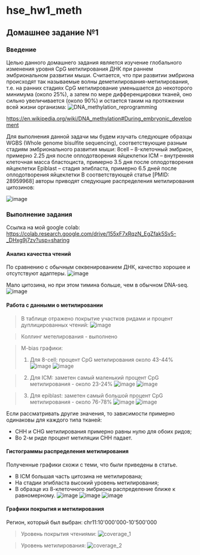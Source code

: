 # hse_hw1_meth
## Домашнее задание №1
### Введение
Целью данного домашнего задания является изучение глобального изменения уровня CpG метилирования ДНК при раннем эмбриональном развитии мыши. Считается, что при развитии эмбриона происходят так называемые волны деметилирования-метилирования, т.е. на ранних стадиях CpG метилирование уменьшается до некоторого минимума (около 25%), а затем по мере дифференцировки тканей, оно сильно увеличивается (около 90%) и остается таким на протяжении всей жизни организма:
![DNA_methylation_reprogramming](https://user-images.githubusercontent.com/59726719/154677093-c38a4428-2c54-4f48-a264-362e06ba1f74.png)

https://en.wikipedia.org/wiki/DNA_methylation#During_embryonic_development

Для выполнения данной задачи мы будем изучать следующие образцы WGBS (Whole genome bisulfite sequencing), соответствующие разным стадиям эмбрионального развития мыши:
8cell – 8-клеточный эмбрион, примерно 2.25 дня после оплодотворения яйцеклетки
ICM – внутренняя клеточная масса бластоциста, примерно 3.5 дня после оплодотворения яйцеклетки
Epiblast – стадия эпибласта, примерно 6.5 дней после оплодотворения яйцеклетки
В соответствующей статье [PMID: 28959968] авторы приводят следующие распределения метилирования цитозинов:

![image](https://user-images.githubusercontent.com/59726719/154677153-1df15aa1-9f26-423d-9e8b-89b55e12fb04.png)


### Выполнение задания

Ссылка на мой google colab: https://colab.research.google.com/drive/155xF7xRqzN_EgZfak5Sv5-_DHxg9j7zv?usp=sharing

#### Анализ качества чтений
По сравнению с обычным секвенированием ДНК, качество хорошее и отсутствуют адаптеры.
![image](https://user-images.githubusercontent.com/59726719/154686109-14d9b323-a42b-4063-81f8-278cb698c836.png)

Мало цитозина, но при этом тимина больше, чем в обычном DNA-seq.
![image](https://user-images.githubusercontent.com/59726719/154686188-45b41ad5-f0f4-4cc0-9257-8a45da9697b6.png)


#### Работа с данными о метилировании

> В таблице отражено покрытие участков ридами и процент дуплицированных чтений:
![image](https://user-images.githubusercontent.com/59726719/154680079-e8e8c236-3756-4f33-9cc9-7ad085a93fe2.png)

> Коллинг метелирования - выполнено

> M-bias графики:
> 1. Для 8-cell: процент CpG метилирования около 43-44%
![image](https://user-images.githubusercontent.com/59726719/154681422-1335f476-f12a-4edc-b6a2-5ac51f4f05a0.png)
![image](https://user-images.githubusercontent.com/59726719/154681475-4f951e73-54e2-4cfe-adfe-01195edcfaf5.png)

> 2. Для ICM: заметен самый маленький процент CpG метилирования - около 23-24%
![image](https://user-images.githubusercontent.com/59726719/154681620-dac4cb8c-ba0d-46ca-91ac-bcbf7e0a87d6.png)
![image](https://user-images.githubusercontent.com/59726719/154681672-0fcc1866-28a4-45cf-9c9a-1a9faa11941c.png)

> 3. Для epiblast: заметен самый большой процент CpG метилирования - около 76-78%
![image](https://user-images.githubusercontent.com/59726719/154681757-9ddd4309-21a5-42db-94d3-80ff988f7188.png)
![image](https://user-images.githubusercontent.com/59726719/154681802-8efa54d9-8867-4745-80fb-f2353e9e5b54.png)

Если рассматривать другие значения, то зависимости примерно одинаковы для каждого типа тканей:
- CHH и CHG метилирования примерно равны нулю для обоих ридов;
- Во 2-м риде процент метиляции СHH падает.

#### Гистограммы распределения метилирования
Полученные графики схожи с теми, что были приведены в статье. 
- В ICM большая часть цитозина не метилирована;
- На стадии эпибласта высокий уровень метилирования; 
- В образце из 8-клеточного эмбриона распределение ближе к равномерному.
![image](https://user-images.githubusercontent.com/59726719/154682829-110aad40-aa79-4f0d-9e44-f5b582f39f3d.png)
![image](https://user-images.githubusercontent.com/59726719/154682863-46ed6098-6d8c-4d27-8415-b06966ed1794.png)
![image](https://user-images.githubusercontent.com/59726719/154682908-818104c5-69f1-4cdb-8cf4-a96567d3be59.png)


#### Графики покрытия и метилирования
Регион, который был выбран: chr11:10'000'000-10'500'000

> Уровень покрытия чтениями:
![coverage_1](https://user-images.githubusercontent.com/59726719/154683212-d4fa0237-042f-4185-82e3-c6de4841fc4b.png)

> Уровень метилирования:
![coverage_2](https://user-images.githubusercontent.com/59726719/154683251-09af8167-c923-49fb-91ef-431503c054e2.png)
